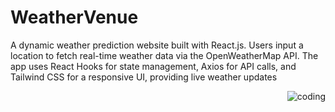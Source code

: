 
# WeatherVenue

A dynamic weather prediction website built with React.js. Users input a location to fetch real-time weather data via the OpenWeatherMap API. The app uses React Hooks for state management, Axios for API calls, and Tailwind CSS for a responsive UI, providing live weather updates

<img align="right" alt="coding" wudth="400" src="https://drive.google.com/uc?export=view&id=1hBVnzcB-FuEAIruFbcnE-uggVTX6JL_1">


